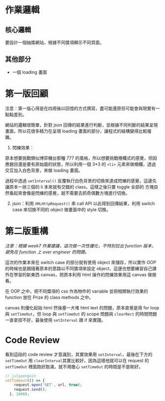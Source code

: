 # 作業邏輯

## 核心邏輯
要設計一個抽獎網站，根據不同獎項顯示不同頁面。

## 其他部分
- 一個 loading 畫面 

# 第一版回顧
注意：第一版心得是在四周後以回憶的方式撰寫，盡可能還原但可能會與現實有一點點差別。

網站的邏輯很簡單，針對 json 回傳的結果進行判斷，並根據不同判斷的結果呈現畫面，所以花很多精力在呈現 loading 畫面的部分，讓程式的結構變得比較複雜。

1. 閃爍效果：

原本想要挑戰類似博弈機台那種 777 的風格，所以想要挑戰柵欄式的感覺，但因應題目還是要有原始圖的狀態，所以利用一個 3*3 的 `<li>` 元素來做柵欄，透過交互加入白色背景，來做 loading 畫面。

過程中透過 `setInterval()` 反覆執行白色背景的切換來達成閃爍的感覺，這邊先讓原本一排三個的 li 本來就有交錯的 class，這樣之後只要 toggle 全部的 方塊自然看起來會像是閃爍的感覺，就不需要去抓奇偶數方塊進行切換。

2. json：利用 `XMLHttpRequest()` 來 call API 以此得到回傳結果，利用 switch case 來切換不同的 object 做畫面中的 style 切換。

# 第二版重構
*注意：根據 week7 作業建議，這次做一次性優化，不特別拉出 function 版本，避免在 function 上 over engineer 的問題。*

這次的作業本來在 switch case 的部分就有使用 object 來儲存，所以實作 OOP 的時候也是跟隨著原本的思路以不同獎項來設定 object，這邊也想要練習自己課外在學習的新東西 canvas，把原本利用 html 操作的閃爍效果用這 canvas 做做看。

在 OOP 之中，把不同獎項的 css 作為物件的 variable 並把相關執行效果的 function 放在 Prize 的 class methods 之中。

canvas 則優化起始 html 然後塞一大堆 html text 的問題，原本直覺是用 for loop 與 `setTimeOut`，但 loop 與 `setTimeOut` 的 scope 問題與 `clearRect` 的時間問題一直拿捏不好，最後使用 `setInterval` 跟 if 來實踐。

# Code Review

看到這段的 code review 才意識到，其實效果用 `setInterval`，最後在下方的 `setTimeOut` 用 `clearInterval`其實比較好，因為這樣他就可以在 request 的 `setTimeOut` 裡面跑好跑滿，就不用擔心 `setTimeOut` 的時間是不是剛好。
```javascript
// julypenguin
setTimeout(() => {
    request.open('GET', url, true);
    request.send();
  }, 1000);
```

